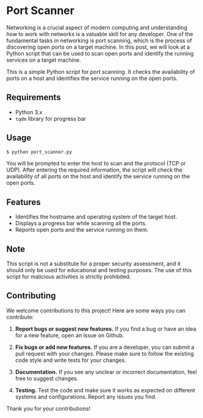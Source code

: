 # Port Scanner

Networking is a crucial aspect of modern computing and understanding how to work with networks is a valuable skill for any developer. One of the fundamental tasks in networking is port scanning, which is the process of discovering open ports on a target machine. In this post, we will look at a Python script that can be used to scan open ports and identify the running services on a target machine.


This is a simple Python script for port scanning. It checks the availability of ports on a host and identifies the service running on the open ports.

## Requirements
- Python 3.x
- `tqdm` library for progress bar

## Usage

```bash 
$ python port_scanner.py 
```

You will be prompted to enter the host to scan and the protocol (TCP or UDP). After entering the required information, the script will check the availability of all ports on the host and identify the service running on the open ports.

## Features

- Identifies the hostname and operating system of the target host.
- Displays a progress bar while scanning all the ports.
- Reports open ports and the service running on them.

## Note

This script is not a substitute for a proper security assessment, and it should only be used for educational and testing purposes. The use of this script for malicious activities is strictly prohibited.


## Contributing

We welcome contributions to this project! Here are some ways you can contribute:

1. **Report bugs or suggest new features.** If you find a bug or have an idea for a new feature, open an issue on Github.

2. **Fix bugs or add new features.** If you are a developer, you can submit a pull request with your changes. Please make sure to follow the existing code style and write tests for your changes.

3. **Documentation.** If you see any unclear or incorrect documentation, feel free to suggest changes.

4. **Testing.** Test the code and make sure it works as expected on different systems and configurations. Report any issues you find.


Thank you for your contributions!

